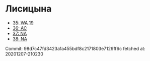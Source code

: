 # Лисицына
- [35: WA 19](35.md)
- [36: AC](36.md)
- [37: NA](37.md)
- [38: NA](38.md)

Commit: 98d7c47fd3423a1a455bdf8c2171803e7129ff6c
 fetched at: 20201207-210230
